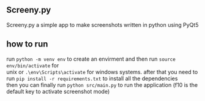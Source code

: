 ## Screeny.py
Screeny.py a simple app to make screenshots written in python using PyQt5

## how to run
run `python -m venv env` to create an envirment and then run `source env/bin/activate` for <br>
unix or `.\env\Scripts\activate` for windows systems.
after that you need to run `pip install -r requirements.txt` to install all the dependencies <br>
then you can finally run `python src/main.py` to run the application
(f10 is the default key to activate screenshot mode) 